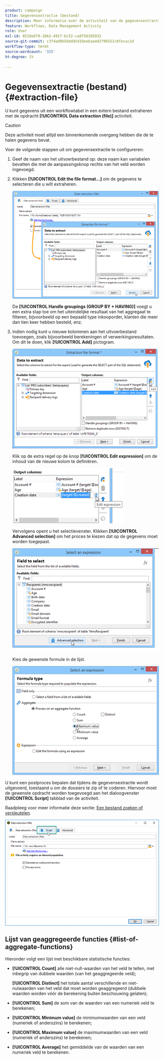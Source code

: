 ```yaml
---
product: campaign
title: Gegevensextractie (bestand)
description: Meer informatie over de activiteit van de gegevensextractie-workflow (bestand)
feature: Workflows, Data Management Activity
role: User
exl-id: 8510e879-2862-491f-bc52-ca8f56105932
source-git-commit: c3f4ad0b56dd45d19eebaa4d2f06551c8fecac1d
workflow-type: tm+mt
source-wordcount: '325'
ht-degree: 1%

---
```


# Gegevensextractie (bestand){#extraction-file}

U kunt gegevens uit een workflowtabel in een extern bestand extraheren met de opdracht **[!UICONTROL Data extraction (file)]** activiteit.

>[!CAUTION]
>
>Deze activiteit moet altijd een binnenkomende overgang hebben die de te halen gegevens bevat.

Voer de volgende stappen uit om gegevensextractie te configureren:

1. Geef de naam van het uitvoerbestand op: deze naam kan variabelen bevatten die met de aanpassingsknop rechts van het veld worden ingevoegd.
1. Klikken **[!UICONTROL Edit the file format...]** om de gegevens te selecteren die u wilt extraheren.

   ![](assets/s_advuser_extract_file_param.png)

   De **[!UICONTROL Handle groupings (GROUP BY + HAVING)]** voegt u een extra stap toe om het uiteindelijke resultaat van het aggregaat te filteren, bijvoorbeeld op een bepaald type inkooporder, klanten die meer dan tien keer hebben besteld, enz.

1. Indien nodig kunt u nieuwe kolommen aan het uitvoerbestand toevoegen, zoals bijvoorbeeld berekeningen of verwerkingsresultaten. Om dit te doen, klik **[!UICONTROL Add]** pictogram.

   ![](assets/s_advuser_extract_file_add_col.png)

   Klik op de extra regel op de knop **[!UICONTROL Edit expression]** om de inhoud van de nieuwe kolom te definiëren.

   ![](assets/s_advuser_extract_file_add_exp.png)

   Vervolgens opent u het selectievenster. Klikken **[!UICONTROL Advanced selection]** om het proces te kiezen dat op de gegevens moet worden toegepast.

   ![](assets/s_advuser_extract_file_advanced_selection.png)

   Kies de gewenste formule in de lijst.

   ![](assets/s_advuser_extract_file_agregate_values.png)

U kunt een postproces bepalen dat tijdens de gegevensextractie wordt uitgevoerd, toestaand u om de dossiers te zip of te coderen. Hiervoor moet de gewenste opdracht worden toegevoegd aan het dialoogvenster **[!UICONTROL Script]** tabblad van de activiteit.

Raadpleeg voor meer informatie deze sectie: [Een bestand zoeken of versleutelen](use-workflow-data.md#zipping-or-encrypting-a-file).

![](assets/postprocessing_dataextraction.png)

## Lijst van geaggregeerde functies {#list-of-aggregate-functions}

Hieronder volgt een lijst met beschikbare statistische functies:

* **[!UICONTROL Count]** alle niet-null-waarden van het veld te tellen, met inbegrip van dubbele waarden (van het geaggregeerde veld);

  **[!UICONTROL Distinct]** het totale aantal verschillende en niet-nulwaarden van het veld dat moet worden geaggregeerd (dubbele waarden worden vóór de berekening buiten beschouwing gelaten);

* **[!UICONTROL Sum]** de som van de waarden van een numeriek veld te berekenen;
* **[!UICONTROL Minimum value]** de minimumwaarden van een veld (numeriek of anderszins) te berekenen;
* **[!UICONTROL Maximum value]** de maximumwaarden van een veld (numeriek of anderszins) te berekenen;
* **[!UICONTROL Average]** het gemiddelde van de waarden van een numeriek veld te berekenen.
